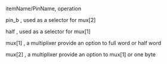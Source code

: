 itemName/PinName, operation 


pin_b		, used as a selector for mux[2]


half		, used as a selector for mux[1]


mux[1]		, a multiplixer provide an option to full word or half word


mux[2]		, a multiplixer provide an option to mux[1] or one byte
